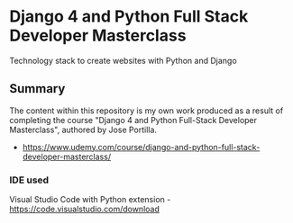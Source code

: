 # Django 4 and Python Full Stack Developer Masterclass
Technology stack to create websites with Python and Django

## Summary
The content within this repository is my own work produced as a result of completing the course  "Django 4 and Python Full-Stack Developer Masterclass", authored by Jose Portilla.
* https://www.udemy.com/course/django-and-python-full-stack-developer-masterclass/


### IDE used
Visual Studio Code with Python extension - https://code.visualstudio.com/download
